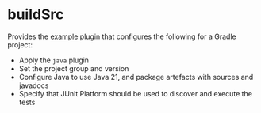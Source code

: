 # buildSrc

Provides the [example](/src/main/groovy/example.gradle) plugin that configures the 
following for a Gradle project:

- Apply the `java` plugin
- Set the project group and version
- Configure Java to use Java 21, and package artefacts with sources and javadocs
- Specify that JUnit Platform should be used to discover and execute the tests
 